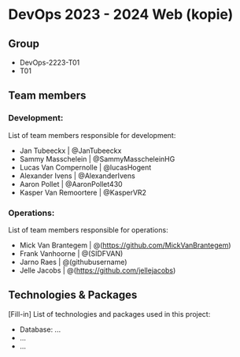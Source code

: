 # DevOps 2023 - 2024 Web (kopie)

## Group

- DevOps-2223-T01
- T01

## Team members

### Development:

List of team members responsible for development:

- Jan Tubeeckx | @JanTubeeckx
- Sammy Masschelein | @SammyMasscheleinHG
- Lucas Van Compernolle | @lucasHogent
- Alexander Ivens | @AlexanderIvens
- Aaron Pollet | @AaronPollet430
- Kasper Van Remoortere | @KasperVR2

### Operations:

List of team members responsible for operations:

- Mick Van Brantegem | @(https://github.com/MickVanBrantegem)
- Frank Vanhoorne | @(SIDFVAN)
- Jarno Raes | @(githubusername)
- Jelle Jacobs | @(https://github.com/jellejacobs)
## Technologies & Packages

[Fill-in] List of technologies and packages used in this project:

- Database: ...
- ...
- ...
